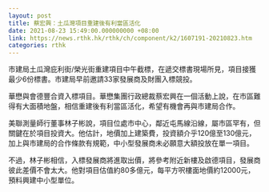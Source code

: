 ```yaml
---
layout: post
title: 蔡宏興：土瓜灣項目重建後有利當區活化
date: 2021-08-23 15:49:00.000000000 +08:00
link: https://news.rthk.hk/rthk/ch/component/k2/1607191-20210823.htm
categories: rthk
---
```


市建局土瓜灣庇利街/榮光街重建項目中午截標，在遞交標書現場所見，項目接獲最少6份標書。市建局早前邀請33家發展商及財團入標競投。

華懋與會德豐合資入標項目。華懋集團行政總裁蔡宏興在一個活動上說，在市區難得有大面積地盤，相信重建後有利當區活化，希望有機會再與市建局合作。

美聯測量師行董事林子彬說，項目位處市中心，鄰近屯馬線沿線，屬市區罕有，但關鍵在於項目投資大。他估計，地價加上建築費，投資額介乎120億至130億元，加上與市建局的合作條款有規範，中小型發展商未必願意大額投放在單一項目。

不過，林子彬相信，入標發展商將進取出價，將參考附近新樓及啟德項目，發展商彼此差價不會太大。他對項目估值約80多億元，每平方呎樓面地價約12000元，預料興建中小型單位。
